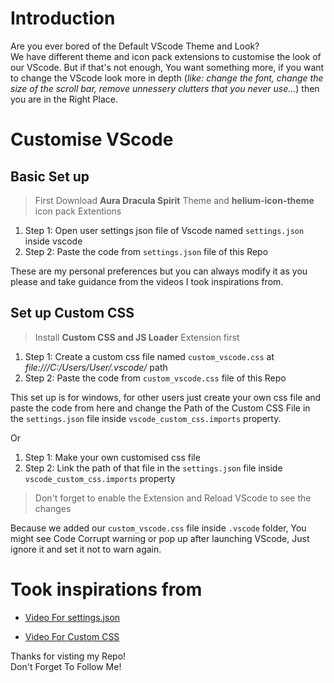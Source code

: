 # Introduction

Are you ever bored of the Default VScode Theme and Look? <br>
We have different theme and icon pack extensions to customise the look of our VScode. But if that's not enough, You want something more, if you want to change the VScode look more in depth (_like: change the font, change the size of the scroll bar, remove unnessery clutters that you never use..._) then you are in the Right Place.

# Customise VScode
## Basic Set up

> First Download **Aura Dracula Spirit** Theme and **helium-icon-theme** icon pack Extentions

1. Step 1: Open user settings json file of Vscode named `settings.json` inside vscode
1. Step 2: Paste the code from `settings.json` file of this Repo

These are my personal preferences but you can always modify it as you please and take guidance from the videos I took inspirations from.

## Set up Custom CSS

> Install **Custom CSS and JS Loader** Extension first

1. Step 1: Create a custom css file named `custom_vscode.css` at _file:///C:/Users/User/.vscode/_ path
1. Step 2: Paste the code from `custom_vscode.css` file of this Repo

This set up is for windows, for other users just create your own css file and paste the code from here and change the Path of the Custom CSS File in the `settings.json` file inside `vscode_custom_css.imports` property.

Or

1. Step 1: Make your own customised css file
1. Step 2: Link the path of that file in the `settings.json` file inside `vscode_custom_css.imports` property

> Don't forget to enable the Extension and Reload VScode to see the changes

Because we added our `custom_vscode.css` file inside `.vscode` folder, You might see Code Corrupt warning or pop up after launching VScode, Just ignore it and set it not to warn again.

# Took inspirations from

- [Video For settings.json](https://youtu.be/VmFOsK7IhI4?si=jHLfnh58MNoSzn7K)

- [Video For Custom CSS](https://youtu.be/9_I0bySQoCs?si=pUuQva48n_fAMzWj)

Thanks for visting my Repo! <br>
Don't Forget To Follow Me!
